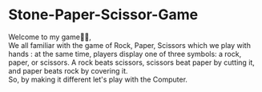 # Stone-Paper-Scissor-Game
Welcome to my game🙋‍♀️, 
<br>
We all familiar with the game of Rock, Paper, Scissors which we play with hands : at the same time, players display one of three symbols: a rock, paper, or scissors. A rock beats scissors, scissors beat paper by cutting it, and paper beats rock by covering it.
<br>
So, by making it different let's play with the Computer.
